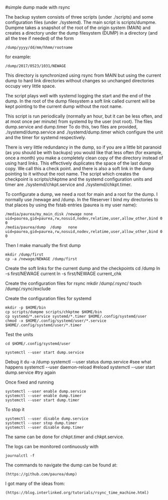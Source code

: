 #simple dump made with rsync

The backup system consists of three scripts (under ./scripts) and some configuration files
(under ./systemd).
The main script is scripts/dumpme. Dumpme takes a snapshot of the
root of the origin system (MAIN) and creates a directory under the dump filesystem
(DUMP) in a directory (and all the tree if needed) of the form

	/dump/yyyy/dd/mm/hhmm/rootname

for example:

	/dump/2017/0523/1031/NEWAGE

This directory is synchronized using rsync from MAIN but using the current dump to hard link
directories without changes so unchanged directories occupy very little space.

The script plays well with systemd logging the start and the end of the dump.
In the root of the dump filesystem a soft link called current will be kept pointing to the current dump
without the root name.

This script is run periodically (normally an hour, but it can be less often, and at most once per minute)
from systemd by the user (not root). The files dump.service and dump.timer
To do this, two files are provided, ./systemd/dump.service and ./systemd/dump.timer
which configure the unit and the timer for systemd respectively.

There is very little redundancy in the dump, so if you are a little bit paranoid (as you should be
with backups) you would like that less often (for example, once a month) you make a completely
clean copy of the directory instead of using hard links. This effectively duplicates the space of the last
dump copy. We call this a check point. and there is also a soft link in the dump pointing to it without
the root name. The script which creates the checkpoint is scripts/chkptme and the systemd configuration
units and timer are ./systemd/chkpt.service and ./systemd/chkpt.timer.

To configurate a dump, we need a root for main and a root for the dump. I normally use /newage and
/dump. In the fileserver I bind my directories to that places by using the fstab entries (paurea is my user name):

	/media/paurea/my_main_disk /newage none uid=paurea,gid=paurea,rw,nosuid,nodev,relatime,user,allow_other,bind 0 0
	/media/paurea/dump	/dump	none	uid=paurea,gid=paurea,rw,nosuid,nodev,relatime,user,allow_other,bind 0 0

Then I make manually the first dump

	mkdir /dump/first
	cp -a /newage/NEWAGE /dump/first
	
Create the soft links for the current dump and the checkpoints
	cd /dump
	ln -s first/NEWAGE current
	ln -s first/NEWAGE current_chk

Create the configuration files for rsync
	mkdir /dump/.rsync/
	touch /dump/.rsync/exclude

Create the configuration files for systemd

	mkdir -p $HOME/bin
	cp scripts/dumpme scripts/chkptme $HOME/bin
	cp systemd/*.service systemd/*.timer $HOME/.config/systemd/user
	chmod -x $HOME/.config/systemd/user/*.service $HOME/.config/systemd/user/*.timer

Test the units

	cd $HOME/.config/systemd/user

	systemctl --user start dump.service

Debug it
	du -a /dump
	systemctl --user status dump.service	#see what happens
	systemctl --user daemon-reload		#reload
	systemctl --user start dump.service		#try again

Once fixed and running

	systemctl --user enable dump.service
	systemctl --user enable dump.timer
	systemctl --user start dump.timer

To stop it 

	systemctl --user disable dump.service
	systemctl --user stop dump.timer
	systemctl --user disable dump.timer

The same can be done for chkpt.timer and chkpt.service.

The logs can be monitored continuously with
	
	journalctl -f
	

The commands to navigate the dump can be found at:

	(https://github.com/paurea/dump)

I got many of the ideas from:

	(https://blog.interlinked.org/tutorials/rsync_time_machine.html)
